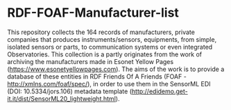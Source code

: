 # RDF-FOAF-Manufacturer-list

This repository collects the 164 records of manufacturers, private companies that produces instruments/sensors, equipments, from simple, isolated sensors or parts, to communication systems or even integrated Observatories.
This collection is a partly originates from the work of archiving the manufacturers made in Esonet Yellow Pages (https://www.esonetyellowpages.com). The aims of the work is to provide a database of these entities in RDF Friends Of A Friends (FOAF - http://xmlns.com/foaf/spec/), in order to use them in the SensorML EDI (DOI: 10.5334/jors.106) metadata template (http://edidemo.get-it.it/dist/SensorML20_lightweight.html).
